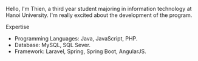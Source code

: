 Hello, I'm Thien, a third year student majoring in information technology at
Hanoi University. I'm really excited about the development of the
program.

Expertise
  - Programming Languages: Java, JavaScript, PHP.
  - Database: MySQL, SQL Sever.
  - Framework: Laravel, Spring, Spring Boot, AngularJS.

<!--
**thienpvt/thienpvt** is a ✨ _special_ ✨ repository because its `README.md` (this file) appears on your GitHub profile.

Here are some ideas to get you started:

- 🔭 I’m currently working on ...
- 🌱 I’m currently learning ...
- 👯 I’m looking to collaborate on ...
- 🤔 I’m looking for help with ...
- 💬 Ask me about ...
- 📫 How to reach me: ...
- 😄 Pronouns: ...
- ⚡ Fun fact: ...
-->
